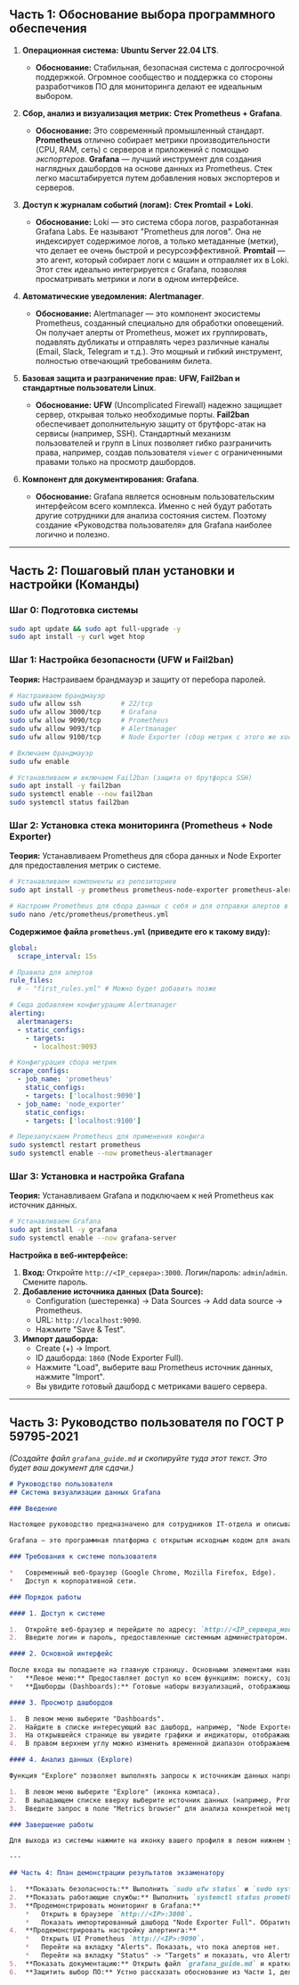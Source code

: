 ## Часть 1: Обоснование выбора программного обеспечения

1.  **Операционная система:** **Ubuntu Server 22.04 LTS**.
    *   **Обоснование:** Стабильная, безопасная система с долгосрочной поддержкой. Огромное сообщество и поддержка со стороны разработчиков ПО для мониторинга делают ее идеальным выбором.

2.  **Сбор, анализ и визуализация метрик:** **Стек Prometheus + Grafana**.
    *   **Обоснование:** Это современный промышленный стандарт. **Prometheus** отлично собирает метрики производительности (CPU, RAM, сеть) с серверов и приложений с помощью *экспортеров*. **Grafana** — лучший инструмент для создания наглядных дашбордов на основе данных из Prometheus. Стек легко масштабируется путем добавления новых экспортеров и серверов.

3.  **Доступ к журналам событий (логам):** **Стек Promtail + Loki**.
    *   **Обоснование:** Loki — это система сбора логов, разработанная Grafana Labs. Ее называют "Prometheus для логов". Она не индексирует содержимое логов, а только метаданные (метки), что делает ее очень быстрой и ресурсоэффективной. **Promtail** — это агент, который собирает логи с машин и отправляет их в Loki. Этот стек идеально интегрируется с Grafana, позволяя просматривать метрики и логи в одном интерфейсе.

4.  **Автоматические уведомления:** **Alertmanager**.
    *   **Обоснование:** Alertmanager — это компонент экосистемы Prometheus, созданный специально для обработки оповещений. Он получает алерты от Prometheus, может их группировать, подавлять дубликаты и отправлять через различные каналы (Email, Slack, Telegram и т.д.). Это мощный и гибкий инструмент, полностью отвечающий требованиям билета.

5.  **Базовая защита и разграничение прав:** **UFW, Fail2ban и стандартные пользователи Linux**.
    *   **Обоснование:** **UFW** (Uncomplicated Firewall) надежно защищает сервер, открывая только необходимые порты. **Fail2ban** обеспечивает дополнительную защиту от брутфорс-атак на сервисы (например, SSH). Стандартный механизм пользователей и групп в Linux позволяет гибко разграничить права, например, создав пользователя `viewer` с ограниченными правами только на просмотр дашбордов.

6.  **Компонент для документирования:** **Grafana**.
    *   **Обоснование:** Grafana является основным пользовательским интерфейсом всего комплекса. Именно с ней будут работать другие сотрудники для анализа состояния систем. Поэтому создание «Руководства пользователя» для Grafana наиболее логично и полезно.

---

## Часть 2: Пошаговый план установки и настройки (Команды)

### Шаг 0: Подготовка системы

```bash
sudo apt update && sudo apt full-upgrade -y
sudo apt install -y curl wget htop
```

### Шаг 1: Настройка безопасности (UFW и Fail2ban)

**Теория:** Настраиваем брандмауэр и защиту от перебора паролей.

```bash
# Настраиваем брандмауэр
sudo ufw allow ssh          # 22/tcp
sudo ufw allow 3000/tcp     # Grafana
sudo ufw allow 9090/tcp     # Prometheus
sudo ufw allow 9093/tcp     # Alertmanager
sudo ufw allow 9100/tcp     # Node Exporter (сбор метрик с этого же хоста)

# Включаем брандмауэр
sudo ufw enable

# Устанавливаем и включаем Fail2ban (защита от брутфорса SSH)
sudo apt install -y fail2ban
sudo systemctl enable --now fail2ban
sudo systemctl status fail2ban
```

### Шаг 2: Установка стека мониторинга (Prometheus + Node Exporter)

**Теория:** Устанавливаем Prometheus для сбора данных и Node Exporter для предоставления метрик о системе.

```bash
# Устанавливаем компоненты из репозиториев
sudo apt install -y prometheus prometheus-node-exporter prometheus-alertmanager

# Настроим Prometheus для сбора данных с себя и для отправки алертов в Alertmanager
sudo nano /etc/prometheus/prometheus.yml
```
**Содержимое файла `prometheus.yml` (приведите его к такому виду):**
```yaml
global:
  scrape_interval: 15s

# Правила для алертов
rule_files:
  # - "first_rules.yml" # Можно будет добавить позже

# Сюда добавляем конфигурацию Alertmanager
alerting:
  alertmanagers:
  - static_configs:
    - targets:
      - localhost:9093

# Конфигурация сбора метрик
scrape_configs:
  - job_name: 'prometheus'
    static_configs:
    - targets: ['localhost:9090']
  - job_name: 'node_exporter'
    static_configs:
    - targets: ['localhost:9100']
```

```bash
# Перезапускаем Prometheus для применения конфига
sudo systemctl restart prometheus
sudo systemctl enable --now prometheus-alertmanager
```

### Шаг 3: Установка и настройка Grafana

**Теория:** Устанавливаем Grafana и подключаем к ней Prometheus как источник данных.

```bash
# Устанавливаем Grafana
sudo apt install -y grafana
sudo systemctl enable --now grafana-server
```
**Настройка в веб-интерфейсе:**
1.  **Вход:** Откройте `http://<IP_сервера>:3000`. Логин/пароль: `admin`/`admin`. Смените пароль.
2.  **Добавление источника данных (Data Source):**
    *   Configuration (шестеренка) -> Data Sources -> Add data source -> Prometheus.
    *   URL: `http://localhost:9090`.
    *   Нажмите "Save & Test".
3.  **Импорт дашборда:**
    *   Create (+) -> Import.
    *   ID дашборда: `1860` (Node Exporter Full).
    *   Нажмите "Load", выберите ваш Prometheus источник данных, нажмите "Import".
    *   Вы увидите готовый дашборд с метриками вашего сервера.

---

## Часть 3: Руководство пользователя по ГОСТ Р 59795-2021

*(Создайте файл `grafana_guide.md` и скопируйте туда этот текст. Это будет ваш документ для сдачи.)*

```markdown
# Руководство пользователя
## Система визуализации данных Grafana

### Введение

Настоящее руководство предназначено для сотрудников IT-отдела и описывает порядок использования панели визуализации Grafana для мониторинга состояния корпоративных сервисов и ресурсов.

Grafana — это программная платформа с открытым исходным кодом для анализа и визуализации данных. В рамках нашей инфраструктуры она используется для отображения метрик производительности серверов (CPU, RAM, Disk, Network) и журналов событий в удобном графическом виде.

### Требования к системе пользователя

*   Современный веб-браузер (Google Chrome, Mozilla Firefox, Edge).
*   Доступ к корпоративной сети.

### Порядок работы

#### 1. Доступ к системе

1.  Откройте веб-браузер и перейдите по адресу: `http://<IP_сервера_мониторинга>:3000`.
2.  Введите логин и пароль, предоставленные системным администратором.

#### 2. Основной интерфейс

После входа вы попадаете на главную страницу. Основными элементами навигации являются:
*   **Левое меню:** Предоставляет доступ ко всем функциям: поиску, созданию дашбордов, настройкам и т.д.
*   **Дашборды (Dashboards):** Готовые наборы визуализаций, отображающие состояние конкретной системы или сервиса.

#### 3. Просмотр дашбордов

1.  В левом меню выберите "Dashboards".
2.  Найдите в списке интересующий вас дашборд, например, "Node Exporter Full" для просмотра общей информации о состоянии сервера.
3.  На открывшейся странице вы увидите графики и индикаторы, отображающие метрики в реальном времени.
4.  В правом верхнем углу можно изменить временной диапазон отображаемых данных (например, "Last 5 minutes", "Last 24 hours").

#### 4. Анализ данных (Explore)

Функция "Explore" позволяет выполнять запросы к источникам данных напрямую, что полезно для глубокого анализа и поиска неисправностей.

1.  В левом меню выберите "Explore" (иконка компаса).
2.  В выпадающем списке вверху выберите источник данных (например, Prometheus).
3.  Введите запрос в поле "Metrics browser" для анализа конкретной метрики.

### Завершение работы

Для выхода из системы нажмите на иконку вашего профиля в левом нижнем углу и выберите "Sign out".

---

## Часть 4: План демонстрации результатов экзаменатору

1.  **Показать безопасность:** Выполнить `sudo ufw status` и `sudo systemctl status fail2ban`, пояснив, что сервер защищен брандмауэром и от атак перебора паролей.
2.  **Показать работающие службы:** Выполнить `systemctl status prometheus grafana-server prometheus-node-exporter prometheus-alertmanager`, показав, что все компоненты запущены.
3.  **Продемонстрировать мониторинг в Grafana:**
    *   Открыть в браузере `http://<IP>:3000`.
    *   Показать импортированный дашборд "Node Exporter Full". Обратить внимание экзаменатора на графики CPU, RAM, Network, которые обновляются в реальном времени.
4.  **Продемонстрировать настройку алертинга:**
    *   Открыть UI Prometheus `http://<IP>:9090`.
    *   Перейти на вкладку "Alerts". Показать, что пока алертов нет.
    *   Перейти на вкладку "Status" -> "Targets" и показать, что Alertmanager подключен. Пояснить, что при превышении порогов (которые задаются в rule_files) Prometheus отправит сюда уведомление.
5.  **Показать документацию:** Открыть файл `grafana_guide.md` и кратко рассказать о его содержимом.
6.  **Защитить выбор ПО:** Устно рассказать обоснование из Части 1, делая акцент на том, почему стек Prometheus/Grafana/Alertmanager является современным и эффективным решением для задач мониторинга.
